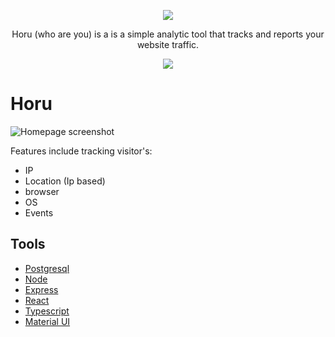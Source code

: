 <p align="center"><img  src="https://horu.netlify.app/horupan.png"><p/>
<p align="center">Horu (who are you) is a is a simple analytic tool that tracks and reports your website traffic.<p/>
<p align="center"><img  src="https://media.giphy.com/media/vakvqR7oHMkbTXyDmB/giphy.gif"><p/>

# Horu

![Homepage screenshot](https://mathiland.vercel.app/img/horu-screenshot.png)

Features include tracking visitor's:

- IP
- Location (Ip based)
- browser
- OS
- Events

## Tools

- [Postgresql](https://www.postgresql.org)
- [Node](https://nodejs.org/en/)
- [Express](https://expressjs.com/)
- [React](https://reactjs.org/)
- [Typescript](https://www.typescriptlang.org)
- [Material UI](https://material-ui.com)
